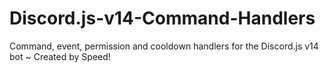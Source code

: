 # Discord.js-v14-Command-Handlers
Command, event, permission and cooldown handlers for the Discord.js v14 bot ~ Created by Speed!
